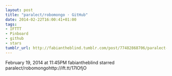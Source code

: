 ```yaml
---
layout: post
title: "paralect/robomongo · GitHub"
date: 2014-02-22T16:00:41+01:00
tags:
- IFTTT
- Pinboard
- github
- stars
tumblr_url: http://fabiantheblind.tumblr.com/post/77482868706/paralect-robomongo-github
---
```

February 19, 2014 at 11:45PM
fabiantheblind starred paralect/robomongohttp://ift.tt/17IOfjO
